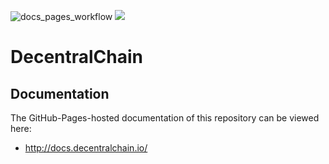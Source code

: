 ![docs_pages_workflow](https://github.com/Decentral-America/docs/actions/workflows/docs_pages_workflow.yml/badge.svg)
<a href="https://gitlocalize.com/repo/7792/whole_project?utm_source=badge"> <img src="https://gitlocalize.com/repo/7792/whole_project/badge.svg" /> </a>

# DecentralChain

## Documentation

The GitHub-Pages-hosted documentation of this repository can be viewed here:

 * http://docs.decentralchain.io/

